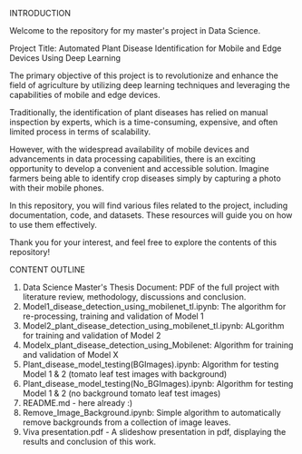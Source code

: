 INTRODUCTION

Welcome to the repository for my master's project in Data Science.

Project Title: Automated Plant Disease Identification for Mobile and Edge Devices Using Deep Learning

The primary objective of this project is to revolutionize and enhance the field of agriculture by utilizing deep learning techniques and leveraging the capabilities of mobile and edge devices.

Traditionally, the identification of plant diseases has relied on manual inspection by experts, which is a time-consuming, expensive, and often limited process in terms of scalability.

However, with the widespread availability of mobile devices and advancements in data processing capabilities, there is an exciting opportunity to develop a convenient and accessible solution. Imagine farmers being able to identify crop diseases simply by capturing a photo with their mobile phones.

In this repository, you will find various files related to the project, including documentation, code, and datasets. These resources will guide you on how to use them effectively.

Thank you for your interest, and feel free to explore the contents of this repository!


CONTENT OUTLINE

1. Data Science Master's Thesis Document: PDF of the full project with literature review, methodology, discussions and conclusion.
2. Model1_disease_detection_using_mobilenet_tl.ipynb: The algorithm for re-processing, training and validation of Model 1
3. Model2_plant_disease_detection_using_mobilenet_tl.ipynb: ALgorithm for training and validation of Model 2
4. Modelx_plant_disease_detection_using_Mobilenet: Algorithm for training and validation of Model X
5. Plant_disease_model_testing(BGImages).ipynb: Algorithm for testing Model 1 & 2 (tomato leaf test images with background)
6. Plant_disease_model_testing(No_BGImages).ipynb: Algorithm for testing Model 1 & 2 (no background tomato leaf test images)
7. README.md - here already :)
8. Remove_Image_Background.ipynb: Simple algorithm to automatically remove backgrounds from a collection of image leaves.
9. Viva presentation.pdf - A slideshow presentation in pdf, displaying the results and conclusion of this work.
